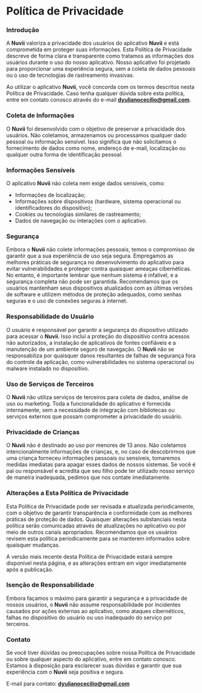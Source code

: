 # Política de Privacidade

### Introdução
A **Nuvii** valoriza a privacidade dos usuários do aplicativo **Nuvii** e está comprometida em proteger suas informações. Esta Política de Privacidade descreve de forma clara e transparente como tratamos as informações dos usuários durante o uso do nosso aplicativo. Nosso aplicativo foi projetado para proporcionar uma experiência segura, sem a coleta de dados pessoais ou o uso de tecnologias de rastreamento invasivas.

Ao utilizar o aplicativo **Nuvii**, você concorda com os termos descritos nesta Política de Privacidade. Caso tenha qualquer dúvida sobre esta política, entre em contato conosco através do e-mail **dyulianocecilio@gmail.com**.

### Coleta de Informações
O **Nuvii** foi desenvolvido com o objetivo de preservar a privacidade dos usuários. Não coletamos, armazenamos ou processamos qualquer dado pessoal ou informação sensível. Isso significa que não solicitamos o fornecimento de dados como nome, endereço de e-mail, localização ou qualquer outra forma de identificação pessoal.

### Informações Sensíveis
O aplicativo **Nuvii** não coleta nem exige dados sensíveis, como:
- Informações de localização;
- Informações sobre dispositivos (hardware, sistema operacional ou identificadores do dispositivo);
- Cookies ou tecnologias similares de rastreamento;
- Dados de navegação ou interações com o aplicativo.

### Segurança
Embora o **Nuvii** não colete informações pessoais, temos o compromisso de garantir que a sua experiência de uso seja segura. Empregamos as melhores práticas de segurança no desenvolvimento do aplicativo para evitar vulnerabilidades e proteger contra quaisquer ameaças cibernéticas. No entanto, é importante lembrar que nenhum sistema é infalível, e a segurança completa não pode ser garantida. Recomendamos que os usuários mantenham seus dispositivos atualizados com as últimas versões de software e utilizem métodos de proteção adequados, como senhas seguras e o uso de conexões seguras à internet.

### Responsabilidade do Usuário
O usuário é responsável por garantir a segurança do dispositivo utilizado para acessar o **Nuvii**. Isso inclui a proteção do dispositivo contra acessos não autorizados, a instalação de aplicativos de fontes confiáveis e a manutenção de um ambiente seguro de navegação. O **Nuvii** não se responsabiliza por quaisquer danos resultantes de falhas de segurança fora do controle da aplicação, como vulnerabilidades no sistema operacional ou malware instalado no dispositivo.

### Uso de Serviços de Terceiros
O **Nuvii** não utiliza serviços de terceiros para coleta de dados, análise de uso ou marketing. Toda a funcionalidade do aplicativo é fornecida internamente, sem a necessidade de integração com bibliotecas ou serviços externos que possam comprometer a privacidade do usuário.

### Privacidade de Crianças
O **Nuvii** não é destinado ao uso por menores de 13 anos. Não coletamos intencionalmente informações de crianças, e, no caso de descobrirmos que uma criança forneceu informações pessoais ou sensíveis, tomaremos medidas imediatas para apagar esses dados de nossos sistemas. Se você é pai ou responsável e acredita que seu filho pode ter utilizado nosso serviço de maneira inadequada, pedimos que nos contate imediatamente.

### Alterações a Esta Política de Privacidade
Esta Política de Privacidade pode ser revisada e atualizada periodicamente, com o objetivo de garantir transparência e conformidade com as melhores práticas de proteção de dados. Quaisquer alterações substanciais nesta política serão comunicadas através de atualizações no aplicativo ou por meio de outros canais apropriados. Recomendamos que os usuários revisem esta política periodicamente para se manterem informados sobre quaisquer mudanças.

A versão mais recente desta Política de Privacidade estará sempre disponível nesta página, e as alterações entram em vigor imediatamente após a publicação.

### Isenção de Responsabilidade
Embora façamos o máximo para garantir a segurança e a privacidade de nossos usuários, o **Nuvii** não assume responsabilidade por incidentes causados por ações externas ao aplicativo, como ataques cibernéticos, falhas no dispositivo do usuário ou uso inadequado do serviço por terceiros.

### Contato
Se você tiver dúvidas ou preocupações sobre nossa Política de Privacidade ou sobre qualquer aspecto do aplicativo, entre em contato conosco. Estamos à disposição para esclarecer suas dúvidas e garantir que sua experiência com o **Nuvii** seja positiva e segura.

E-mail para contato: **dyulianocecilio@gmail.com**
